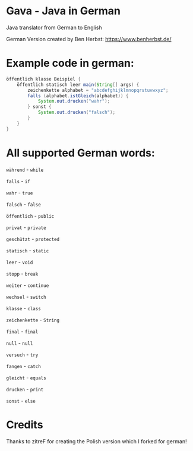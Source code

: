 # Gava - Java in German
Java translator from German to English

German Version created by Ben Herbst: https://www.benherbst.de/

# Example code in german:

```java
öffentlich klasse Beispiel {
    öffentlich statisch leer main(String[] args) {
        zeichenkette alphabet = "abcdefghijklmnopqrstuvwxyz";
        falls (alphabet.istGleich(alphabet)) {
            System.out.drucken("wahr");
        } sonst {
            System.out.drucken("falsch");
        }
    }
}
```

# All supported German words:
`während` - `while`

`falls` - `if`

`wahr` - `true`

`falsch` - `false`

`öffentlich` - `public`

`privat` - `private`

`geschützt` - `protected`

`statisch` - `static`

`leer` - `void`

`stopp` - `break`

`weiter` - `continue`

`wechsel` - `switch`

`klasse` - `class`

`zeichenkette` - `String`

`final` - `final`

`null` - `null`

`versuch` - `try`

`fangen` - `catch`

`gleicht` - `equals`

`drucken` - `print`

`sonst` - `else`

# Credits
Thanks to zitreF for creating the Polish version which I forked for german!

